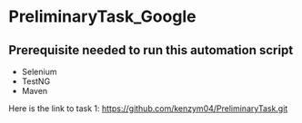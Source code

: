 # PreliminaryTask_Google

## Prerequisite needed to run this automation script

- Selenium
- TestNG
- Maven

Here is the link to task 1: https://github.com/kenzym04/PreliminaryTask.git
